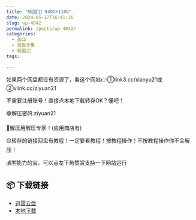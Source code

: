 ```yaml
---
title: "韩国🐷🐱 049G+110G"
date: 2024-05-17T16:41:26
slug: wp-4042
permalink: /posts/wp-4042/
categories:
  - 盖📺
  - 恰饭合集
  - 韩国🐷🐱
tags:

---
```


如果两个网盘都没有资源了，看这个网站👉①link3.cc/xianyu21或②vlink.cc/ziyuan21

不需要注册账号！直接点本地下载转存OK？懂吧！

🟢解压密码:ziyuan21

🔵解压用解压专家！(应用商店有)

🟡转存的链接网盘有教程！一定要看教程！按教程操作！不按教程操作你不会解压！

💰🈶能力的宝，可以点左下角赞赏支持一下网站运行

## 📦 下载链接
- [迅雷云盘](https://blziyuan21.com/pay-download/4042?key=d202beb333&down_id=0)
- [本地下载](https://blziyuan21.com/pay-download/4042?key=d202beb333&down_id=1)


